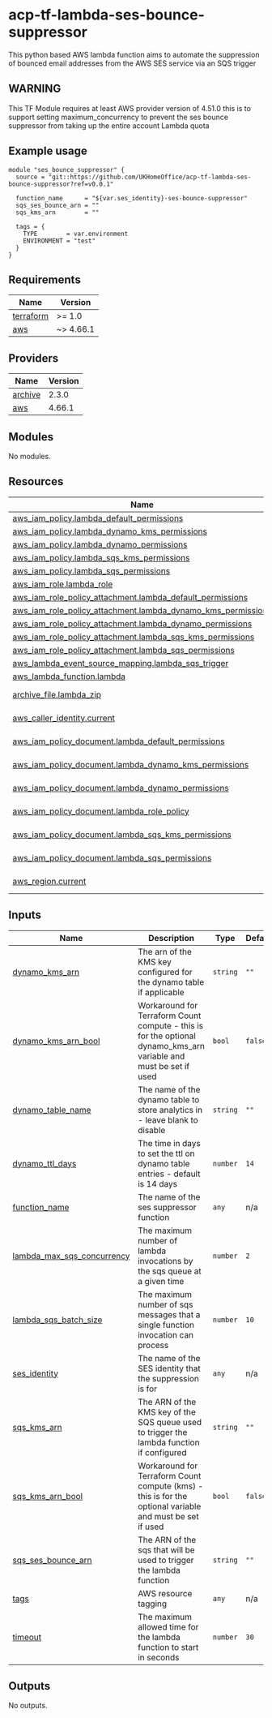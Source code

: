 # acp-tf-lambda-ses-bounce-suppressor

This python based AWS lambda function aims to automate the suppression of bounced email addresses from the AWS SES service via an SQS trigger

## WARNING
This TF Module requires at least AWS provider version of 4.51.0 this is to support setting maximum_concurrency to prevent the ses bounce suppressor from taking up the entire account Lambda quota

## Example usage
```
module "ses_bounce_suppressor" {
  source = "git::https://github.com/UKHomeOffice/acp-tf-lambda-ses-bounce-suppressor?ref=v0.0.1"

  function_name      = "${var.ses_identity}-ses-bounce-suppressor"
  sqs_ses_bounce_arn = ""
  sqs_kms_arn        = ""
  
  tags = {
    TYPE        = var.environment
    ENVIRONMENT = "test"
  }
}
```

<!-- BEGIN_TF_DOCS -->
## Requirements

| Name | Version |
|------|---------|
| <a name="requirement_terraform"></a> [terraform](#requirement\_terraform) | >= 1.0 |
| <a name="requirement_aws"></a> [aws](#requirement\_aws) | ~> 4.66.1 |

## Providers

| Name | Version |
|------|---------|
| <a name="provider_archive"></a> [archive](#provider\_archive) | 2.3.0 |
| <a name="provider_aws"></a> [aws](#provider\_aws) | 4.66.1 |

## Modules

No modules.

## Resources

| Name | Type |
|------|------|
| [aws_iam_policy.lambda_default_permissions](https://registry.terraform.io/providers/hashicorp/aws/latest/docs/resources/iam_policy) | resource |
| [aws_iam_policy.lambda_dynamo_kms_permissions](https://registry.terraform.io/providers/hashicorp/aws/latest/docs/resources/iam_policy) | resource |
| [aws_iam_policy.lambda_dynamo_permissions](https://registry.terraform.io/providers/hashicorp/aws/latest/docs/resources/iam_policy) | resource |
| [aws_iam_policy.lambda_sqs_kms_permissions](https://registry.terraform.io/providers/hashicorp/aws/latest/docs/resources/iam_policy) | resource |
| [aws_iam_policy.lambda_sqs_permissions](https://registry.terraform.io/providers/hashicorp/aws/latest/docs/resources/iam_policy) | resource |
| [aws_iam_role.lambda_role](https://registry.terraform.io/providers/hashicorp/aws/latest/docs/resources/iam_role) | resource |
| [aws_iam_role_policy_attachment.lambda_default_permissions](https://registry.terraform.io/providers/hashicorp/aws/latest/docs/resources/iam_role_policy_attachment) | resource |
| [aws_iam_role_policy_attachment.lambda_dynamo_kms_permissions](https://registry.terraform.io/providers/hashicorp/aws/latest/docs/resources/iam_role_policy_attachment) | resource |
| [aws_iam_role_policy_attachment.lambda_dynamo_permissions](https://registry.terraform.io/providers/hashicorp/aws/latest/docs/resources/iam_role_policy_attachment) | resource |
| [aws_iam_role_policy_attachment.lambda_sqs_kms_permissions](https://registry.terraform.io/providers/hashicorp/aws/latest/docs/resources/iam_role_policy_attachment) | resource |
| [aws_iam_role_policy_attachment.lambda_sqs_permissions](https://registry.terraform.io/providers/hashicorp/aws/latest/docs/resources/iam_role_policy_attachment) | resource |
| [aws_lambda_event_source_mapping.lambda_sqs_trigger](https://registry.terraform.io/providers/hashicorp/aws/latest/docs/resources/lambda_event_source_mapping) | resource |
| [aws_lambda_function.lambda](https://registry.terraform.io/providers/hashicorp/aws/latest/docs/resources/lambda_function) | resource |
| [archive_file.lambda_zip](https://registry.terraform.io/providers/hashicorp/archive/latest/docs/data-sources/file) | data source |
| [aws_caller_identity.current](https://registry.terraform.io/providers/hashicorp/aws/latest/docs/data-sources/caller_identity) | data source |
| [aws_iam_policy_document.lambda_default_permissions](https://registry.terraform.io/providers/hashicorp/aws/latest/docs/data-sources/iam_policy_document) | data source |
| [aws_iam_policy_document.lambda_dynamo_kms_permissions](https://registry.terraform.io/providers/hashicorp/aws/latest/docs/data-sources/iam_policy_document) | data source |
| [aws_iam_policy_document.lambda_dynamo_permissions](https://registry.terraform.io/providers/hashicorp/aws/latest/docs/data-sources/iam_policy_document) | data source |
| [aws_iam_policy_document.lambda_role_policy](https://registry.terraform.io/providers/hashicorp/aws/latest/docs/data-sources/iam_policy_document) | data source |
| [aws_iam_policy_document.lambda_sqs_kms_permissions](https://registry.terraform.io/providers/hashicorp/aws/latest/docs/data-sources/iam_policy_document) | data source |
| [aws_iam_policy_document.lambda_sqs_permissions](https://registry.terraform.io/providers/hashicorp/aws/latest/docs/data-sources/iam_policy_document) | data source |
| [aws_region.current](https://registry.terraform.io/providers/hashicorp/aws/latest/docs/data-sources/region) | data source |

## Inputs

| Name | Description | Type | Default | Required |
|------|-------------|------|---------|:--------:|
| <a name="input_dynamo_kms_arn"></a> [dynamo\_kms\_arn](#input\_dynamo\_kms\_arn) | The arn of the KMS key configured for the dynamo table if applicable | `string` | `""` | no |
| <a name="input_dynamo_kms_arn_bool"></a> [dynamo\_kms\_arn\_bool](#input\_dynamo\_kms\_arn\_bool) | Workaround for Terraform Count compute - this is for the optional dynamo\_kms\_arn variable and must be set if used | `bool` | `false` | no |
| <a name="input_dynamo_table_name"></a> [dynamo\_table\_name](#input\_dynamo\_table\_name) | The name of the dynamo table to store analytics in - leave blank to disable | `string` | `""` | no |
| <a name="input_dynamo_ttl_days"></a> [dynamo\_ttl\_days](#input\_dynamo\_ttl\_days) | The time in days to set the ttl on dynamo table entries - default is 14 days | `number` | `14` | no |
| <a name="input_function_name"></a> [function\_name](#input\_function\_name) | The name of the ses suppressor function | `any` | n/a | yes |
| <a name="input_lambda_max_sqs_concurrency"></a> [lambda\_max\_sqs\_concurrency](#input\_lambda\_max\_sqs\_concurrency) | The maximum number of lambda invocations by the sqs queue at a given time | `number` | `2` | no |
| <a name="input_lambda_sqs_batch_size"></a> [lambda\_sqs\_batch\_size](#input\_lambda\_sqs\_batch\_size) | The maximum number of sqs messages that a single function invocation can process | `number` | `10` | no |
| <a name="input_ses_identity"></a> [ses\_identity](#input\_ses\_identity) | The name of the SES identity that the suppression is for | `any` | n/a | yes |
| <a name="input_sqs_kms_arn"></a> [sqs\_kms\_arn](#input\_sqs\_kms\_arn) | The ARN of the KMS key of the SQS queue used to trigger the lambda function if configured | `string` | `""` | no |
| <a name="input_sqs_kms_arn_bool"></a> [sqs\_kms\_arn\_bool](#input\_sqs\_kms\_arn\_bool) | Workaround for Terraform Count compute (kms) - this is for the optional variable and must be set if used | `bool` | `false` | no |
| <a name="input_sqs_ses_bounce_arn"></a> [sqs\_ses\_bounce\_arn](#input\_sqs\_ses\_bounce\_arn) | The ARN of the sqs that will be used to trigger the lambda function | `string` | `""` | no |
| <a name="input_tags"></a> [tags](#input\_tags) | AWS resource tagging | `any` | n/a | yes |
| <a name="input_timeout"></a> [timeout](#input\_timeout) | The maximum allowed time for the lambda function to start in seconds | `number` | `30` | no |

## Outputs

No outputs.
<!-- END_TF_DOCS -->